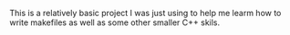 This is a relatively basic project I was just using to help me learm how to write makefiles as well as some other smaller C++ skils.
